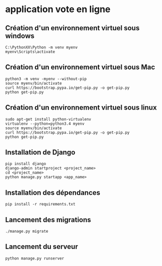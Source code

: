 # application vote en ligne

## Création d'un environnement virtuel sous windows

```
C:\PythonXX\Python -m venv myenv
myenv\Scripts\activate

```

## Création d'un environnement virtuel sous Mac

```
python3 -m venv -myenv --without-pip
source myenv/bin/activate
curl https://bootstrap.pypa.io/get-pip.py -o get-pip.py
python get-pip.py
```

## Création d'un environnement virtuel sous linux 

```
sudo apt-get install python-virtualenv
virtualenv --python=python3.4 myenv
source myenv/bin/activate
curl https://bootstrap.pypa.io/get-pip.py -o get-pip.py
python get-pip.py
```

## Installation de Django

```
pip install django
django-admin startproject <project_name>
cd <project_name>
python manage.py startapp <app_name>
```

## Installation des dépendances

```
pip install -r requirements.txt
```

## Lancement des migrations

```
./manage.py migrate
```

## Lancement du serveur

```
python manage.py runserver
```
